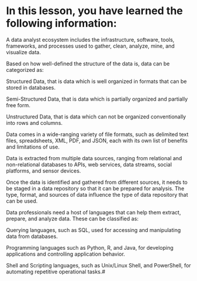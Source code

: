 # In this lesson, you have learned the following information: 

A data analyst ecosystem includes the infrastructure, software, tools, frameworks, and processes used to gather, clean, analyze, mine, and visualize data.  

Based on how well-defined the structure of the data is, data can be categorized as:

Structured Data, that is data which is well organized in formats that can be stored in databases.

Semi-Structured Data, that is data which is partially organized and partially free form.

Unstructured Data, that is data which can not be organized conventionally into rows and columns.

Data comes in a wide-ranging variety of file formats, such as delimited text files, spreadsheets, XML, PDF, and JSON, each with its own list of benefits and limitations of use.  

Data is extracted from multiple data sources, ranging from relational and non-relational databases to APIs, web services, data streams, social platforms, and sensor devices. 

Once the data is identified and gathered from different sources, it needs to be staged in a data repository so that it can be prepared for analysis. The type, format, and sources of data influence the type of data repository that can be used. 

Data professionals need a host of languages that can help them extract, prepare, and analyze data. These can be classified as:  

Querying languages, such as SQL, used for accessing and manipulating data from databases. 

Programming languages such as Python, R, and Java, for developing applications and controlling application behavior.

Shell and Scripting languages, such as Unix/Linux Shell, and PowerShell, for automating repetitive operational tasks.#